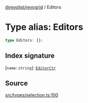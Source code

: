 [@revolist/revogrid](README.md) / Editors

# Type alias: Editors

```ts
type Editors: {};
```

## Index signature

 \[`name`: `string`\]: [`EditorCtr`](Type.EditorCtr.md)

## Source

[src/types/selection.ts:100](https://github.com/revolist/revogrid/blob/ace6403c43f42f0eb026a7e73c0ae179d3a4c66f/src/types/selection.ts#L100)

